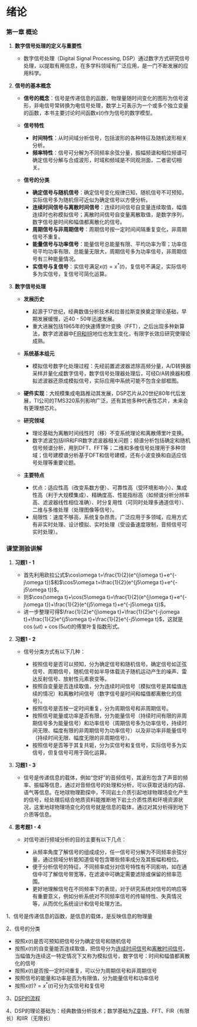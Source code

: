 # 绪论

### 第一章 概论

1. **数字信号处理的定义与重要性**

    * 数字信号处理（Digital Signal Processing, DSP）通过数字方式研究信号处理，以提取有用信息，在多学科领域有广泛应用，是一门不断发展的应用科学。
2. **信号的基本概念**

    * **信号的概念**：信号是传递信息的函数，物理量随时间变化的图形为信号波形，非电信号常转换为电信号处理，数学上可表示为一个或多个独立变量的函数，本书主要讨论时间函数$x(t)$作为信号的数学模型。
    * **信号特性**

      * **时间特性**：从时间域分析信号，包括波形的各种特征及随机波形相关分析。
      * **频率特性**：信号可分解为不同频率余弦分量，振幅频谱和相位频谱可确定信号分解与合成波形，时域和频域是不同观测面，二者密切相关。
    * **信号的分类**

      * **确定信号与随机信号**：确定信号变化规律已知，随机信号不可预知，实际信号多为随机但可近似为确定信号以方便分析。
      * **连续时间信号与离散时间信号**：连续时间信号自变量连续取值，幅值连续时也称模拟信号；离散时间信号自变量离散取值，是数字序列，数字信号是时间和幅值都离散化的信号。
      * **周期信号与非周期信号**：周期信号按一定时间间隔重复变化，非周期信号不重复。
      * **能量信号与功率信号**：能量信号总能量有限、平均功率为零；功率信号平均功率有限、总能量无限大，周期信号多为功率信号，非周期信号有三种能量情况。
      * **实信号与复信号**：实信号满足$x(t)=x^*(t)$，复信号不满足，实际信号多为实信号，复信号可简化运算。
3. **数字信号处理**

    * **发展历史**

      * 起源于17世纪，经典数值分析技术和拉普拉斯变换奠定理论基础，早期发展缓慢，近40 - 50年迅速发展。
      * 重大进展包括1965年的快速傅里叶变换（FFT），之后出现多种新算法，数字滤波器中[FIR和IIR](绪论/FIR和IIR.md)地位也发生变化，有限字长效应研究使理论成熟。
    * **系统基本组元**

      * 模拟信号数字化处理过程：先经前置滤波器滤除高频分量，A/D转换器采样并量化成数字信号，数字信号处理器处理后，可经D/A转换器和模拟滤波器还原成模拟信号，实际应用中系统可能不包含全部框图。
    * **硬件实现**：大规模集成电路推动其发展，DSP芯片从20世纪80年代后发展，TI公司的TMS320系列影响广泛，还有其他多种代表性芯片，未来会有更理想芯片。
    * **研究领域**

      * 理论基础为离散时间线性时（移）不变系统理论和离散傅里叶变换。
      * 数字滤波包括IIR和FIR数字滤波器相关问题；频谱分析包括确定和随机信号频谱分析，用到DFT、FFT等；二维和多维信号处理用于多种领域；信号建模谱分析基于DFT和信号建模，还有小波变换和自适应信号处理等重要论题。
    * **主要特点**

      * 优点：适应性高（改变系数方便）、可靠性高（受环境影响小）、集成性高（利于大规模集成）、精确度高、性能指标高（如频谱分析分辨率高、滤波器线性相位准确）、时分复用性（可同时处理多通道信号）、二维与多维处理（处理图像等信号）。
      * 局限性：速度不够高，系统复杂昂贵。广泛应用于多领域，应用方式有非实时处理、设计模拟、实时处理（受设备速度限制，音频信号可实时处理）。

### 课堂测验讲解

1. **习题1 - 1**

    * 首先利用欧拉公式$\cos\omega t=\frac{1}{2}(e^{j\omega t}+e^{-j\omega t})$和$\cos5\omega t=\frac{1}{2}(e^{j5\omega t}+e^{-j5\omega t})$。
    * 则$\cos(\omega t)+\cos(5\omega t)=\frac{1}{2}(e^{j\omega t}+e^{-j\omega t})+\frac{1}{2}(e^{j5\omega t}+e^{-j5\omega t})$。
    * 进一步整理可得$\frac{1}{2}e^{j\omega t}+\frac{1}{2}e^{-j\omega t}+\frac{1}{2}e^{j5\omega t}+\frac{1}{2}e^{-j5\omega t}$，这就是$\cos(\omega t)+\cos(5\omega t)$的傅里叶复指数形式。
2. **习题1 - 2**

    * 信号分类方式有以下几种：

      * 按照信号是否可以预知，分为确定信号和随机信号。确定信号如正弦信号、周期信号，随机信号如半导体载流子随机运动产生的噪声、雷达反射信号、放射性元素衰变等。
      * 按照自变量是否连续取值，分为连续时间信号（模拟信号是其幅值连续的情况）和离散时间信号（数字信号是时间和幅值都离散化的信号）。
      * 按照信号是否按一定时间重复，分为周期信号和非周期信号。
      * 按照信号能量或功率是否有限，分为能量信号（持续时间有限的非周期信号多为能量信号）和功率信号（周期信号多为功率信号，持续时间无限、幅度有限的非周期信号为功率信号）以及非功率非能量信号（持续时间无限、幅度无限的非周期信号）。
      * 按照信号是否等于其复共轭，分为实信号和复信号，实际信号多为实信号，但复信号可用于简化运算。
3. **习题1 - 3**

    * 信号是传递信息的载体，例如“您好”的音频信号，其波形包含了声音的频率、振幅等信息，通过对音频信号的处理和分析，可以获取说话的内容、语气等信息。在地球物理勘探中，不同岩土介质引起地球物理场变化产生的信号，经处理后结合地质资料能推断地下岩土介质性质和环境资源状况，这里地球物理场变化的信号就是信息的载体，通过对其分析得到地下介质等信息。
4. **思考题1 - 4**

    * 对信号进行频域分析的目的主要有以下几点：

      * 从频率角度了解信号的组成成分，任一信号可分解为不同频率余弦分量，通过频域分析能知道信号包含哪些频率成分及其振幅和相位。
      * 便于分析信号的特征，不同频率成分对信号特性有不同影响，如在通信中可了解信号带宽等，在滤波中可确定需要滤除或保留的频率范围。
      * 更好地理解信号在不同频率下的表现，对于研究系统对信号的响应等有重要意义，例如分析系统对不同频率信号的传输特性、失真情况等，从而优化系统设计和信号处理方法。

1、信号是传递信息的函数，是信息的载体，是反映信息的物理量

2、信号的分类

* 按照$x(t)$是否可预知把信号分为确定信号和随机信号
* 按照$x(t)$的自变量能否连续取值，把信号分为[连续时间信号](绪论/连续时间信号.md)和[离散时间信号](绪论/离散时间信号.md)，当幅值为连续这一特定情况下又称为模拟信号，数字信号：时间和幅值都离散化的信号
* 按照$x(t)$是否按一定时间重复，可以分为周期信号和非周期信号
* 按照信号的能量和功率是否为有限值，分为能量信号和功率信号
* 按照$x(t)?=x^*(t)$可分为实信号和复信号

3、[DSP的流程](绪论/DSP的流程.md)

4、DSP的理论基础为：经典数值分析技术；数学基础为[Z变换](绪论/Z变换.md)、FFT、FIR（有限长）和IIR（无限长）

‍
